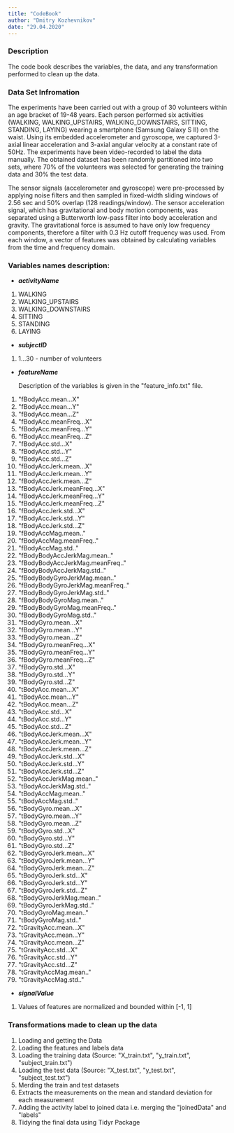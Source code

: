 ```yaml
---
title: "CodeBook"
author: "Dmitry Kozhevnikov"
date: "29.04.2020"
---
```


### Description
The code book describes the variables, the data, and any transformation performed to clean up the data.


### Data Set Infromation
The experiments have been carried out with a group of 30 volunteers within an age bracket of 19-48 years. Each person performed six activities (WALKING, WALKING_UPSTAIRS, WALKING_DOWNSTAIRS, SITTING, STANDING, LAYING) wearing a smartphone (Samsung Galaxy S II) on the waist. Using its embedded accelerometer and gyroscope, we captured 3-axial linear acceleration and 3-axial angular velocity at a constant rate of 50Hz. The experiments have been video-recorded to label the data manually. The obtained dataset has been randomly partitioned into two sets, where 70% of the volunteers was selected for generating the training data and 30% the test data.

The sensor signals (accelerometer and gyroscope) were pre-processed by applying noise filters and then sampled in fixed-width sliding windows of 2.56 sec and 50% overlap (128 readings/window). The sensor acceleration signal, which has gravitational and body motion components, was separated using a Butterworth low-pass filter into body acceleration and gravity. The gravitational force is assumed to have only low frequency components, therefore a filter with 0.3 Hz cutoff frequency was used. From each window, a vector of features was obtained by calculating variables from the time and frequency domain.

### Variables names description:

* __*activityName*__ 

1. WALKING
2. WALKING_UPSTAIRS
3. WALKING_DOWNSTAIRS
4. SITTING
5. STANDING
6. LAYING

* __*subjectID*__

1. 1...30 - number of volunteers


* __*featureName*__

   Description of the variables is given in the "feature_info.txt" file.

1. "fBodyAcc.mean...X"
2.  "fBodyAcc.mean...Y"
3. "fBodyAcc.mean...Z"
4. "fBodyAcc.meanFreq...X"
5. "fBodyAcc.meanFreq...Y"
6. "fBodyAcc.meanFreq...Z"
7. "fBodyAcc.std...X"
8. "fBodyAcc.std...Y"
9. "fBodyAcc.std...Z"
10. "fBodyAccJerk.mean...X"
11. "fBodyAccJerk.mean...Y"
12. "fBodyAccJerk.mean...Z"
13. "fBodyAccJerk.meanFreq...X"
14. "fBodyAccJerk.meanFreq...Y"
15. "fBodyAccJerk.meanFreq...Z"
16. "fBodyAccJerk.std...X"
17. "fBodyAccJerk.std...Y"
18. "fBodyAccJerk.std...Z"
19. "fBodyAccMag.mean.."
20. "fBodyAccMag.meanFreq.."
21. "fBodyAccMag.std.."
22. "fBodyBodyAccJerkMag.mean.."
23. "fBodyBodyAccJerkMag.meanFreq.."
24. "fBodyBodyAccJerkMag.std.."
25. "fBodyBodyGyroJerkMag.mean.."
26. "fBodyBodyGyroJerkMag.meanFreq.."
27. "fBodyBodyGyroJerkMag.std.."
28. "fBodyBodyGyroMag.mean.."
29. "fBodyBodyGyroMag.meanFreq.."
30. "fBodyBodyGyroMag.std.."
31. "fBodyGyro.mean...X"
32. "fBodyGyro.mean...Y"
33. "fBodyGyro.mean...Z"
34. "fBodyGyro.meanFreq...X"
35. "fBodyGyro.meanFreq...Y"
36. "fBodyGyro.meanFreq...Z"
37. "fBodyGyro.std...X"
38. "fBodyGyro.std...Y"
39. "fBodyGyro.std...Z"
40. "tBodyAcc.mean...X"
41. "tBodyAcc.mean...Y"
42. "tBodyAcc.mean...Z"
43. "tBodyAcc.std...X"
44. "tBodyAcc.std...Y"
45. "tBodyAcc.std...Z"
46. "tBodyAccJerk.mean...X"
47. "tBodyAccJerk.mean...Y"
48. "tBodyAccJerk.mean...Z"
49. "tBodyAccJerk.std...X"
50. "tBodyAccJerk.std...Y"
51. "tBodyAccJerk.std...Z"
52. "tBodyAccJerkMag.mean.."
53. "tBodyAccJerkMag.std.."
54. "tBodyAccMag.mean.."
55. "tBodyAccMag.std.."
56. "tBodyGyro.mean...X"
57. "tBodyGyro.mean...Y"
58. "tBodyGyro.mean...Z"
59. "tBodyGyro.std...X"
60. "tBodyGyro.std...Y"
61. "tBodyGyro.std...Z"
62. "tBodyGyroJerk.mean...X"
63. "tBodyGyroJerk.mean...Y"
64. "tBodyGyroJerk.mean...Z"
65. "tBodyGyroJerk.std...X"
66. "tBodyGyroJerk.std...Y"
67. "tBodyGyroJerk.std...Z"
68. "tBodyGyroJerkMag.mean.."
69. "tBodyGyroJerkMag.std.."
70. "tBodyGyroMag.mean.."
71. "tBodyGyroMag.std.."
72. "tGravityAcc.mean...X"
73. "tGravityAcc.mean...Y"
74. "tGravityAcc.mean...Z"
75. "tGravityAcc.std...X"
76. "tGravityAcc.std...Y"
77. "tGravityAcc.std...Z"
78. "tGravityAccMag.mean.."
79. "tGravityAccMag.std.."

* __*signalValue*__

1. Values of features are normalized and bounded within [-1, 1]

### Transformations made to clean up the data

1. Loading and getting the Data
2. Loading the features and labels data
3. Loading the training data (Source: "X_train.txt", "y_train.txt", "subject_train.txt")
4. Loading the test data (Source: "X_test.txt", "y_test.txt", "subject_test.txt")
5. Merding the train and test datasets
6. Extracts the measurements on the mean and standard deviation for each measurement
7. Adding the activity label to joined data i.e. merging the "joinedData" and "labels"
8. Tidying the final data using Tidyr Package